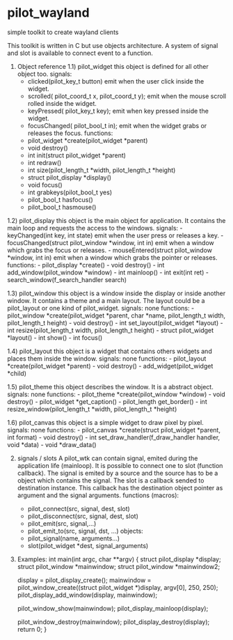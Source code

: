 pilot_wayland
=============

simple toolkit to create wayland clients

This toolkit is written in C but use objects architecture.
A system of signal and slot is available to connect event to a function.

1) Object reference
1.1) pilot_widget
 this object is defined for all other object too.
 signals:
	- clicked(pilot_key_t button)
		emit when the user click inside the widget.
	- scrolled( pilot_coord_t x, pilot_coord_t y);
		emit when the mouse scroll rolled inside the widget.
	- keyPressed( pilot_key_t key);
		emit when key pressed inside the widget.
	- focusChanged( pilot_bool_t in);
		emit when the widget grabs or releases the focus.
 functions:
	- pilot_widget *create(pilot_widget *parent)
	- void destroy()
	- int init(struct pilot_widget *parent)
	- int redraw()
	- int size(pilot_length_t *width, pilot_length_t *height)
	- struct pilot_display *display()
	- void focus()
	- int grabkeys(pilot_bool_t yes)
	- pilot_bool_t hasfocus()
	- pilot_bool_t hasmouse()

1.2) pilot_display
 this object is the main object for application.
 It contains the main loop and requests the access to the windows.
 signals:
	- keyChanged(int key, int state)
		emit when the user press or releases a key.
	- focusChanged(struct pilot_window *window, int in)
		emit when a window which grabs the focus or releases.
	- mouseEntered(struct pilot_window *window, int in)
		emit when a window which grabs the pointer or releases.
 functions:
	- pilot_display *create()
	- void destroy()
	- int add_window(pilot_window *window)
	- int mainloop()
	- int exit(int ret)
	- search_window(f_search_handler search)

1.3) pilot_window
 this object is a window inside the display or inside another window.
 It contains a theme and a main layout. The layout could be a pilot_layout
 or one kind of pilot_widget.
 signals:
	none
 functions:
	- pilot_window *create(pilot_widget *parent, char *name, pilot_length_t width, pilot_length_t height)
	- void destroy()
	- int set_layout(pilot_widget *layout)
	- int resize(pilot_length_t width, pilot_length_t height)
	- struct pilot_widget *layout()
	- int show()
	- int focus()

1.4) pilot_layout
 this object is a widget that contains others widgets
 and places them inside the window.
 signals:
	none
 functions:
	- pilot_layout *create(pilot_widget *parent)
	- void destroy()
	- add_widget(pilot_widget *child)

1.5) pilot_theme
 this object describes the window.
 It is a abstract object.
 signals:
	none
 functions:
	- pilot_theme *create(pilot_window *window)
	- void destroy()
	- pilot_widget *get_caption()
	- pilot_length get_border()
	- int resize_window(pilot_length_t *width, pilot_length_t *height)

1.6) pilot_canvas
 this object is a simple widget to draw pixel by pixel.
 signals:
	none
 functions:
	- pilot_canvas *create(struct pilot_widget *parent, int format)
	- void destroy()
	- int set_draw_handler(f_draw_handler handler, void *data)
	- void *draw_data()

2) signals / slots
 A pilot_wtk can contain signal, emited during the application life (mainloop).
 It is possible to connect one to slot (function callback).
 The signal is emited by a source and the source has to be a object
 which contains the signal.
 The slot is a callback sended to destination instance. This callback
 has the destination object pointer as argument and the signal arguments.
 functions (macros):
	- pilot_connect(src, signal, dest, slot)
	- pilot_disconnect(src, signal, dest, slot)
	- pilot_emit(src, signal,...)
	- pilot_emit_to(src, signal, dst, ...)
 objects:
	- pilot_signal(name, arguments...)
	- slot(pilot_widget *dest, signal_arguments)

3) Examples:
int main(int argc, char **argv)
{
	struct pilot_display *display;
	struct pilot_window *mainwindow;
	struct pilot_window *mainwindow2;

	display = pilot_display_create();
	mainwindow = pilot_window_create((struct pilot_widget *)display, argv[0], 250, 250);
	pilot_display_add_window(display, mainwindow);

	pilot_window_show(mainwindow);
	pilot_display_mainloop(display);

	pilot_window_destroy(mainwindow);
	pilot_display_destroy(display);
	return 0;
}

